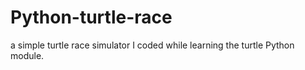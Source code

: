 # Python-turtle-race
a simple turtle race simulator I coded while learning the turtle Python module.
